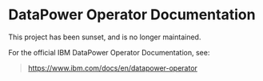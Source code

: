 # DataPower Operator Documentation

This project has been sunset, and is no longer maintained.

For the official IBM DataPower Operator Documentation, see:

>https://www.ibm.com/docs/en/datapower-operator
